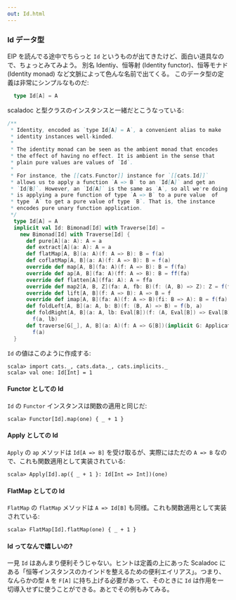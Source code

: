 ```yaml
---
out: Id.html
---
```


### Id データ型

EIP を読んでる途中でちらっと `Id` というものが出てきたけど、面白い道具なので、ちょっとみてみよう。
別名 Identiy、恒等射 (Identity functor)、恒等モナド (Identity monad) など文脈によって色んな名前で出てくる。
このデータ型の定義は非常にシンプルなものだ:

```scala
  type Id[A] = A
```

scaladoc と型クラスのインスタンスと一緒だとこうなっている:

```scala
/**
 * Identity, encoded as `type Id[A] = A`, a convenient alias to make
 * identity instances well-kinded.
 *
 * The identity monad can be seen as the ambient monad that encodes
 * the effect of having no effect. It is ambient in the sense that
 * plain pure values are values of `Id`.
 *
 * For instance, the [[cats.Functor]] instance for `[[cats.Id]]`
 * allows us to apply a function `A => B` to an `Id[A]` and get an
 * `Id[B]`. However, an `Id[A]` is the same as `A`, so all we're doing
 * is applying a pure function of type `A => B` to a pure value  of
 * type `A` to get a pure value of type `B`. That is, the instance
 * encodes pure unary function application.
 */
  type Id[A] = A
  implicit val Id: Bimonad[Id] with Traverse[Id] =
    new Bimonad[Id] with Traverse[Id] {
      def pure[A](a: A): A = a
      def extract[A](a: A): A = a
      def flatMap[A, B](a: A)(f: A => B): B = f(a)
      def coflatMap[A, B](a: A)(f: A => B): B = f(a)
      override def map[A, B](fa: A)(f: A => B): B = f(fa)
      override def ap[A, B](fa: A)(ff: A => B): B = ff(fa)
      override def flatten[A](ffa: A): A = ffa
      override def map2[A, B, Z](fa: A, fb: B)(f: (A, B) => Z): Z = f(fa, fb)
      override def lift[A, B](f: A => B): A => B = f
      override def imap[A, B](fa: A)(f: A => B)(fi: B => A): B = f(fa)
      def foldLeft[A, B](a: A, b: B)(f: (B, A) => B) = f(b, a)
      def foldRight[A, B](a: A, lb: Eval[B])(f: (A, Eval[B]) => Eval[B]): Eval[B] =
        f(a, lb)
      def traverse[G[_], A, B](a: A)(f: A => G[B])(implicit G: Applicative[G]): G[B] =
        f(a)
  }
```

`Id` の値はこのように作成する:

```console:new
scala> import cats._, cats.data._, cats.implicits._
scala> val one: Id[Int] = 1
```

#### Functor としての Id

`Id` の `Functor` インスタンスは関数の適用と同じだ:

```console
scala> Functor[Id].map(one) { _ + 1 }
```

#### Apply としての Id

`Apply` の `ap` メソッドは `Id[A => B]` を受け取るが、実際にはただの `A => B` なので、これも関数適用として実装されている:

```console
scala> Apply[Id].ap({ _ + 1 }: Id[Int => Int])(one)
```

#### FlatMap としての Id

`FlatMap` の `flatMap` メソッドは `A => Id[B]` も同様。これも関数適用として実装されている:

```console
scala> FlatMap[Id].flatMap(one) { _ + 1 }
```

#### Id ってなんで嬉しいの?

一見 `Id` はあんまり便利そうじゃない。ヒントは定義の上にあった Scaladoc にある「恒等インスタンスのカインドを整えるための便利エイリアス」。つまり、なんらかの型 `A` を `F[A]` に持ち上げる必要があって、そのときに `Id` は作用を一切導入せずに使うことができる。あとでその例もみてみる。
